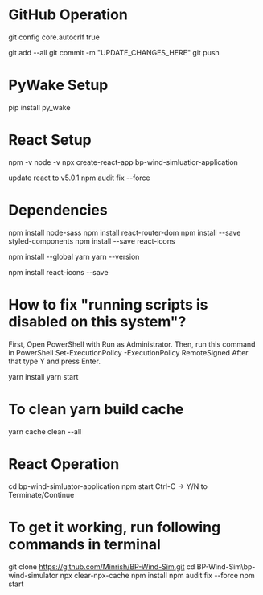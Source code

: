 # GitHub Operation
git config core.autocrlf true

git add --all
git commit -m "UPDATE_CHANGES_HERE"
git push

# PyWake Setup
pip install py_wake

# React Setup
npm -v
node -v
npx create-react-app bp-wind-simluatior-application

update react to v5.0.1
npm audit fix --force

# Dependencies
npm install node-sass
npm install react-router-dom
npm install --save styled-components
npm install --save react-icons

npm install --global yarn
yarn --version

npm install react-icons --save

# How to fix "running scripts is disabled on this system"?
First, Open PowerShell with Run as Administrator.
Then, run this command in PowerShell
Set-ExecutionPolicy -ExecutionPolicy RemoteSigned
After that type Y and press Enter.

yarn install
yarn start

# To clean yarn build cache
yarn cache clean --all

# React Operation
cd bp-wind-simluator-application
npm start
Ctrl-C -> Y/N to Terminate/Continue

# To get it working, run following commands in terminal
git clone https://github.com/Minrish/BP-Wind-Sim.git
cd BP-Wind-Sim\bp-wind-simulator
npx clear-npx-cache
npm install
npm audit fix --force
npm start